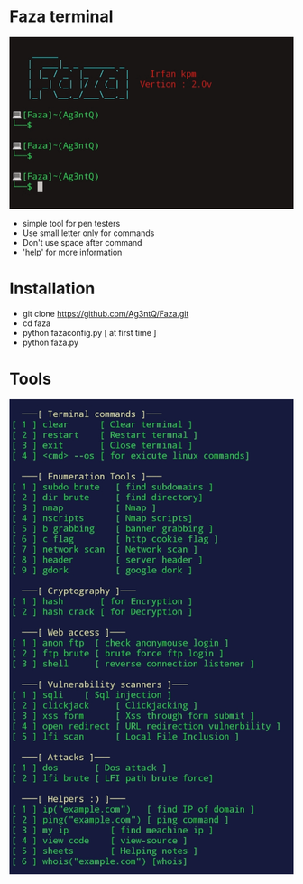 # Faza terminal
![CHEESE!](faza.jpg)
-  simple  tool for pen testers
- Use small letter only for commands
- Don't use space after command
- 'help' for more information

# Installation
- git clone https://github.com/Ag3ntQ/Faza.git
- cd faza
- python fazaconfig.py [ at first time ]
- python faza.py

# Tools
![CHEESE!](toolimg.jpg)

